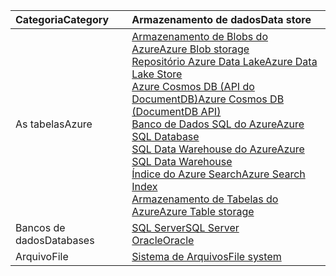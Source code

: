 | <span data-ttu-id="c4eb6-101">**Categoria**</span><span class="sxs-lookup"><span data-stu-id="c4eb6-101">**Category**</span></span> | <span data-ttu-id="c4eb6-102">Armazenamento de dados</span><span class="sxs-lookup"><span data-stu-id="c4eb6-102">Data store</span></span> | 
| :-------- | :----------- | 
| <span data-ttu-id="c4eb6-103">As tabelas</span><span class="sxs-lookup"><span data-stu-id="c4eb6-103">Azure</span></span> | [<span data-ttu-id="c4eb6-104">Armazenamento de Blobs do Azure</span><span class="sxs-lookup"><span data-stu-id="c4eb6-104">Azure Blob storage</span></span>](../articles/data-factory/data-factory-azure-blob-connector.md)<br/>[<span data-ttu-id="c4eb6-105">Repositório Azure Data Lake</span><span class="sxs-lookup"><span data-stu-id="c4eb6-105">Azure Data Lake Store</span></span>](../articles/data-factory/data-factory-azure-datalake-connector.md)<br/>[<span data-ttu-id="c4eb6-106">Azure Cosmos DB (API do DocumentDB)</span><span class="sxs-lookup"><span data-stu-id="c4eb6-106">Azure Cosmos DB (DocumentDB API)</span></span>](../articles/data-factory/data-factory-azure-documentdb-connector.md)<br/>[<span data-ttu-id="c4eb6-107">Banco de Dados SQL do Azure</span><span class="sxs-lookup"><span data-stu-id="c4eb6-107">Azure SQL Database</span></span>](../articles/data-factory/data-factory-azure-sql-connector.md)<br/>[<span data-ttu-id="c4eb6-108">SQL Data Warehouse do Azure</span><span class="sxs-lookup"><span data-stu-id="c4eb6-108">Azure SQL Data Warehouse</span></span>](../articles/data-factory/data-factory-azure-sql-data-warehouse-connector.md)<br/>[<span data-ttu-id="c4eb6-109">Índice do Azure Search</span><span class="sxs-lookup"><span data-stu-id="c4eb6-109">Azure Search Index</span></span>](../articles/data-factory/data-factory-azure-search-connector.md)<br/>[<span data-ttu-id="c4eb6-110">Armazenamento de Tabelas do Azure</span><span class="sxs-lookup"><span data-stu-id="c4eb6-110">Azure Table storage</span></span>](../articles/data-factory/data-factory-azure-table-connector.md) | 
| <span data-ttu-id="c4eb6-111">Bancos de dados</span><span class="sxs-lookup"><span data-stu-id="c4eb6-111">Databases</span></span> | [<span data-ttu-id="c4eb6-112">SQL Server</span><span class="sxs-lookup"><span data-stu-id="c4eb6-112">SQL Server</span></span>](../articles/data-factory/data-factory-sqlserver-connector.md)<br/>[<span data-ttu-id="c4eb6-113">Oracle</span><span class="sxs-lookup"><span data-stu-id="c4eb6-113">Oracle</span></span>](../articles/data-factory/data-factory-onprem-oracle-connector.md) | 
| <span data-ttu-id="c4eb6-114">Arquivo</span><span class="sxs-lookup"><span data-stu-id="c4eb6-114">File</span></span> | [<span data-ttu-id="c4eb6-115">Sistema de Arquivos</span><span class="sxs-lookup"><span data-stu-id="c4eb6-115">File system</span></span>](../articles/data-factory/data-factory-onprem-file-system-connector.md) |
